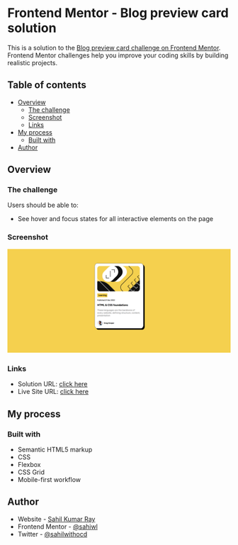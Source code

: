 # Frontend Mentor - Blog preview card solution

This is a solution to the [Blog preview card challenge on Frontend Mentor](https://www.frontendmentor.io/challenges/blog-preview-card-ckPaj01IcS). Frontend Mentor challenges help you improve your coding skills by building realistic projects. 

## Table of contents

- [Overview](#overview)
  - [The challenge](#the-challenge)
  - [Screenshot](#screenshot)
  - [Links](#links)
- [My process](#my-process)
  - [Built with](#built-with)
- [Author](#author)

## Overview

### The challenge

Users should be able to:

- See hover and focus states for all interactive elements on the page

### Screenshot
![screenshot](image.png)

### Links

- Solution URL: [click here](https://github.com/sahiwl/Frontend-Mentor-Solutions/tree/main/blog-preview-card-main)
- Live Site URL: [click here](https://blog-preview-card-frontend.vercel.app/)

## My process

### Built with

- Semantic HTML5 markup
- CSS 
- Flexbox
- CSS Grid
- Mobile-first workflow

## Author

- Website - [Sahil Kumar Ray](https://sahiwl-me.vercel.app/)
- Frontend Mentor - [@sahiwl](https://www.frontendmentor.io/profile/sahiwl)
- Twitter - [@sahilwithocd](https://www.twitter.com/sahilwithocd)
